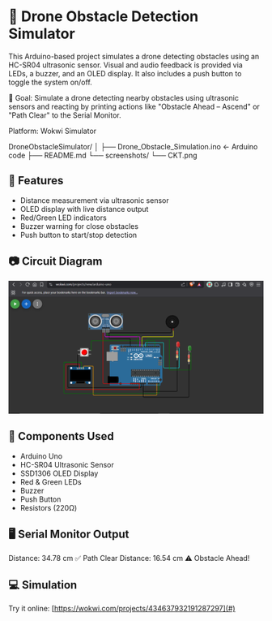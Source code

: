 # 🚁 Drone Obstacle Detection Simulator

This Arduino-based project simulates a drone detecting obstacles using an HC-SR04 ultrasonic sensor. Visual and audio feedback is provided via LEDs, a buzzer, and an OLED display. It also includes a push button to toggle the system on/off.

🎯 Goal:
Simulate a drone detecting nearby obstacles using ultrasonic sensors and reacting by printing actions like "Obstacle Ahead – Ascend" or "Path Clear" to the Serial Monitor.

Platform: Wokwi Simulator

DroneObstacleSimulator/
│
├── Drone_Obstacle_Simulation.ino   ← Arduino code
├── README.md
└── screenshots/
    └── CKT.png


## 🔧 Features
- Distance measurement via ultrasonic sensor
- OLED display with live distance output
- Red/Green LED indicators
- Buzzer warning for close obstacles
- Push button to start/stop detection

## 📷 Circuit Diagram
![Circuit](CKT.png)

## 🧠 Components Used
- Arduino Uno
- HC-SR04 Ultrasonic Sensor
- SSD1306 OLED Display
- Red & Green LEDs
- Buzzer
- Push Button
- Resistors (220Ω)

## 🖥️ Serial Monitor Output
Distance: 34.78 cm
✅ Path Clear
Distance: 16.54 cm
⚠️ Obstacle Ahead!

## 💻 Simulation
Try it online: [https://wokwi.com/projects/434637932191287297](#)

